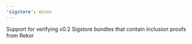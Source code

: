 ```yaml
---
'sigstore': minor
---
```


Support for verifying v0.2 Sigstore bundles that contain inclusion proofs from Rekor
